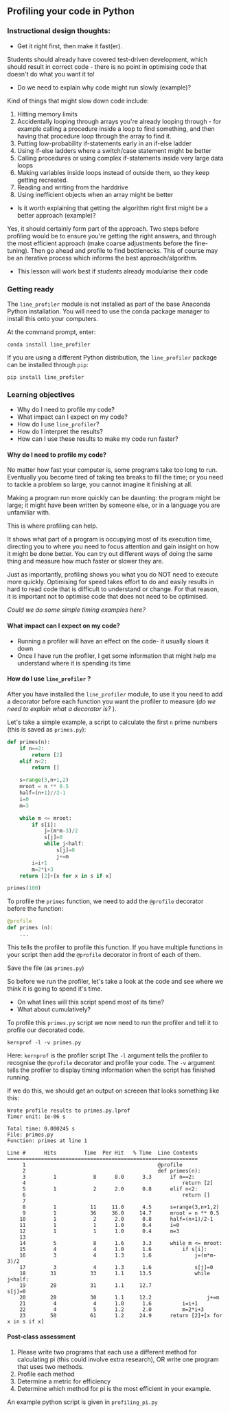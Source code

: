 ## Profiling your code in Python

### Instructional design thoughts:
* Get it right first, then make it fast(er). 
 
Students should already have covered test-driven development, which should result in correct code - there is no point in optimising code that doesn't do what you want it to!
* Do we need to explain why code might run slowly (example)?

Kind of things that might slow down code include:
1. Hitting memory limits 
2. Accidentally looping through arrays you're already looping through - for example calling a procedure inside a loop to find something, and then having that procedure loop through the array to find it.
3. Putting low-probability if-statements early in an if-else ladder
4. Using if-else ladders where a switch/case statement might be better
5. Calling procedures or using complex if-statements inside very large data loops
6. Making variables inside loops instead of outside them, so they keep getting recreated.
7. Reading and writing from the harddrive
8. Using inefficient objects when an array might be better

* Is it worth explaining that getting the algorithm right first might be a better approach (example)?

Yes, it should certainly form part of the approach. Two steps before profiling would be to ensure you're getting the right answers, and through the most efficient approach (make coarse adjustments before the fine-tuning). Then go ahead and profile to find bottlenecks. This of course may be an iterative process which informs the best approach/algorithm.

* This lesson will work best if students already modularise their code

### Getting ready
The `line_profiler` module is not installed as part of the base Anaconda Python installation. You will need to use the conda package manager to install this onto your computers.

At the command prompt, enter:

`conda install line_profiler`

If you are using a different Python distribution, the `line_profiler` package can be installed through `pip`:

`pip install line_profiler`

### Learning objectives
* Why do I need to profile my code?
* What impact can I expect on my code?
* How do I use `line_profiler`?
* How do I interpret the results?
* How can I use these results to make my code run faster?

#### Why do I need to profile my code?

No matter how fast your computer is, some programs take too long to run. Eventually you become tired of taking tea breaks to fill the time; or you need to tackle a problem so large, you cannot imagine it finishing at all.

Making a program run more quickly can be daunting: the program might be large; it might have been written by someone else, or in a language you are unfamiliar with.

This is where profiling can help.

It shows what part of a program is occupying most of its execution time, directing you to where you need to focus attention and gain insight on how it might be done better. You can try out different ways of doing the same thing and measure how much faster or slower they are.

Just as importantly, profiling shows you what you do NOT need to execute more quickly. Optimising for speed takes effort to do and easily results in hard to read code that is difficult to understand or change. For that reason, it is important not to optimise code that does not need to be optimised.

_Could we do some simple timing examples here?_

#### What impact can I expect on my code?
* Running a profiler will have an effect on the code- it usually slows it down
* Once I have run the profiler, I get some information that might help me understand where it is spending its time

#### How do I use `line_profiler` ?
After you have installed the `line_profiler` module, to use it you need to add a decorator before each function you want the profiler to measure (_do we need to explain what a decorator is?_ ).

Let's take a simple example, a script to calculate the first `n` prime numbers (this is saved as `primes.py`):

``` python
def primes(n):
    if n==2:
        return [2]
    elif n<2:
        return []

    s=range(3,n+1,2)
    mroot = n ** 0.5
    half=(n+1)//2-1
    i=0
    m=3

    while m <= mroot:
        if s[i]:
            j=(m*m-3)/2
            s[j]=0
            while j<half:
                s[j]=0
                j+=m
        i=i+1
        m=2*i+3
    return [2]+[x for x in s if x]

primes(100)
```

To profile the `primes` function, we need to add the `@profile` decorator before the function:

``` python
@profile
def primes (n):
    ...
```

This tells the profiler to profile this function. If you have multiple functions in your script then add the `@profile` decorator in front of each of them.

Save the file (as `primes.py`)

So before we run the profiler, let's take a look at the code and see where we think it is going to spend it's time.
* On what lines will this script spend most of its time?
* What about cumulatively?

To profile this `primes.py` script we now need to run the profiler and tell it to profile our decorated code.

`kernprof -l -v primes.py`

Here:
`kernprof` is the profiler script
The `-l` argument tells the profiler to recognise the `@profile` decorator and profile your code.
The `-v` argument tells the profiler to display timing information when the script has finished running.

If we do this, we should get an output on screeen that looks something like this:

```
Wrote profile results to primes.py.lprof
Timer unit: 1e-06 s

Total time: 0.000245 s
File: primes.py
Function: primes at line 1

Line #      Hits         Time  Per Hit   % Time  Line Contents
==============================================================
     1                                           @profile
     2                                           def primes(n):
     3         1            8      8.0      3.3      if n==2:
     4                                                   return [2]
     5         1            2      2.0      0.8      elif n<2:
     6                                                   return []
     7
     8         1           11     11.0      4.5      s=range(3,n+1,2)
     9         1           36     36.0     14.7      mroot = n ** 0.5
    10         1            2      2.0      0.8      half=(n+1)/2-1
    11         1            1      1.0      0.4      i=0
    12         1            1      1.0      0.4      m=3
    13
    14         5            8      1.6      3.3      while m <= mroot:
    15         4            4      1.0      1.6          if s[i]:
    16         3            4      1.3      1.6              j=(m*m-3)/2
    17         3            4      1.3      1.6              s[j]=0
    18        31           33      1.1     13.5              while j<half:
    19        28           31      1.1     12.7                  s[j]=0
    20        28           30      1.1     12.2                  j+=m
    21         4            4      1.0      1.6          i=i+1
    22         4            5      1.2      2.0          m=2*i+3
    23        50           61      1.2     24.9      return [2]+[x for x in s if x]
```
#### Post-class assessment
1. Please write two programs that each use a different method for calculating pi (this could involve extra research), OR write one program that uses two methods.
2. Profile each method
3. Determine a metric for efficiency
4. Determine which method for pi is the most efficient in your example.

An example python script is given in `profiling_pi.py`
